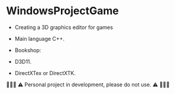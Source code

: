 # WindowsProjectGame

- Creating a 3D graphics editor for games

- Main language C++.

- Bookshop:

- D3D11.
- DirectXTex or DirectXTK.


👷🏽‍♀️ ⚠️ Personal project in development, please do not use. ⚠️ 👷🏽‍♀️
